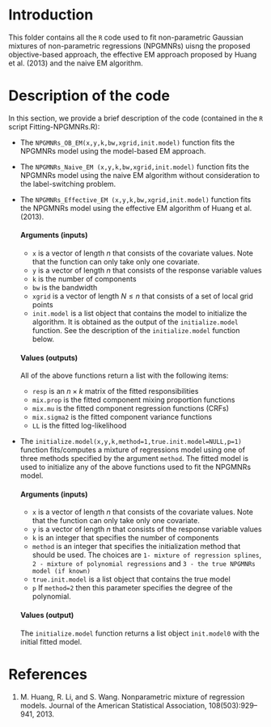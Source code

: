 
# Introduction
This folder contains all the ```R``` code used to fit non-parametric Gaussian mixtures of non-parametric regressions (NPGMNRs) uisng the proposed objective-based approach, the effective EM approach proposed by Huang et al. (2013) and the naive EM algorithm.

# Description of the code
In this section, we provide a brief description of the code (contained in the ```R``` script Fitting-NPGMNRs.R):
* The ```NPGMNRs_OB_EM(x,y,k,bw,xgrid,init.model)``` function fits the NPGMNRs model using the model-based EM approach.
* The ```NPGMNRs_Naive_EM (x,y,k,bw,xgrid,init.model)``` function fits the NPGMNRs model using the naive EM algorithm without consideration to the label-switching problem.
* The ```NPGMNRs_Effective_EM (x,y,k,bw,xgrid,init.model)``` function fits the NPGMNRs model using the effective EM algorithm of Huang et al. (2013).

  #### Arguments (inputs)
  + ```x``` is a vector of length $n$ that consists of the covariate values. Note that the function can only take only one covariate.
  + ```y``` is a vector of length $n$ that consists of the response variable values
  + ```k``` is the number of components
  + ```bw``` is the bandwidth 
  + ```xgrid``` is a vector of length $N\leq n$ that consists of a set of local grid points
  + ```init.model``` is a list object that contains the model to initialize the algorithm. It is obtained as the output of the ```initialize.model``` function. See the description of the ```initialize.model``` function below.
    
  #### Values (outputs)
  All of the above functions return a list with the following items:
  + ```resp``` is an $n\times k$ matrix of the fitted responsibilities
  + ```mix.prop``` is the fitted component mixing proportion functions
  + ```mix.mu``` is the fitted component regression functions (CRFs)
  + ```mix.sigma2``` is the fitted component variance functions
  + ```LL``` is the fitted log-likelihood
* The ```initialize.model(x,y,k,method=1,true.init.model=NULL,p=1)``` function fits/computes a mixture of regressions model using one of three methods specified by the argument ```method```. The fitted model is used to initialize any of the above functions used to fit the NPGMNRs model.
    #### Arguments (inputs)
  + ```x``` is a vector of length $n$ that consists of the covariate values. Note that the function can only take only one covariate.
  + ```y``` is a vector of length $n$ that consists of the response variable values
  + ```k``` is an integer that specifies the number of components
  + ```method``` is an integer that specifies the initialization method that should be used. The choices are ```1- mixture of regression splines```, ```2 - mixture of polynomial regressions``` and ```3 - the true NPGMNRs model (if known)```
  + ```true.init.model``` is a list object that contains the true model
  + ```p``` If ```method=2``` then this parameter specifies the degree of the polynomial.    
  #### Values (output)
  The ```initialize.model``` function returns a list object ```init.model0``` with the initial fitted model.
# References
1. M. Huang, R. Li, and S. Wang. Nonparametric mixture of regression models. Journal of the American Statistical Association, 108(503):929–941, 2013.
